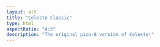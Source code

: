 ```yaml
---
layout: alt
title: "Celeste Classic"
type: html
aspectRatio: "4:3"
description: "The original pico-8 version of Celeste!"
---
```

